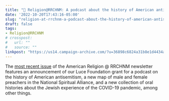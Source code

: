 ```yaml
---
title: "📧 Religion@RRCHNM: A podcast about the history of American antisemitism"
date: '2022-10-20T17:43:16-05:00'
slug: "religion-at-rrchnm-a-podcast-about-the-history-of-american-antisemitism"
draft: false
tags:
- Religion@RRCHNM
# crosspost: 
#   url: ""
#   source: ""
linkpost: "https://us14.campaign-archive.com/?u=36898c6824a31b8e1d4434a55&id=fe50f1ad14"
---
```


The [most recent issue](https://us14.campaign-archive.com/?u=36898c6824a31b8e1d4434a55&id=fe50f1ad14) of the American Religion @ RRCHNM newsletter features an announcement of our Luce Foundation grant for a podcast on the history of American antisemitism, a new map of male and female preachers in the National Spiritual Alliance, and a new collection of oral histories about the Jewish experience of the COVID-19 pandemic, among other things.
